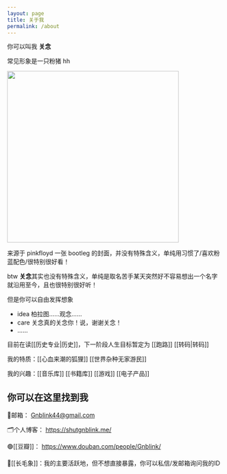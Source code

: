```yaml
---
layout: page
title: 关于我
permalink: /about
---
```


你可以叫我 **关念**

常见形象是一只粉猪 hh

<img src="https://picture-guan.oss-cn-hangzhou.aliyuncs.com/20220814231733.png" width = 400px style= "left"  />

来源于 pinkfloyd 一张 bootleg 的封面，并没有特殊含义，单纯用习惯了/喜欢粉蓝配色/很特别很好看！

btw **关念**其实也没有特殊含义，单纯是取名苦手某天突然好不容易想出一个名字就沿用至今，且也很特别很好听！

但是你可以自由发挥想象
- idea 柏拉图……观念……
- care 关念真的关念你！说，谢谢关念！
- ……

目前在读[[历史专业|历史]]，下一阶段人生目标暂定为 [[跑路]] [[转码|转码]]

我的特质：[[心血来潮的狐狸]] [[世界杂种无家游民]]

我的兴趣：[[音乐库]] [[书籍库]] [[游戏]] [[电子产品]]

## 你可以在这里找到我

📧邮箱： Gnblink44@gmail.com

🗂个人博客： https://shutgnblink.me/

🟢[[豆瓣]]： https://www.douban.com/people/Gnblink/

🐘[[长毛象]]：我的主要活跃地，但不想直接暴露，你可以私信/发邮箱询问我的ID
